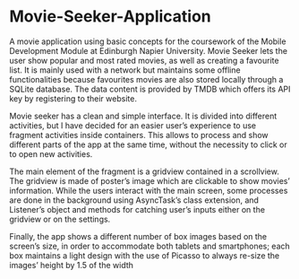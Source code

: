 # Movie-Seeker-Application

A movie application using basic concepts for the coursework of the Mobile Development Module at Edinburgh Napier University. Movie Seeker lets the user show popular and
most rated movies, as well as creating a favourite list. It is mainly used with a network but maintains some offline functionalities because favourites movies are also stored locally
through a SQLite database. The data content is provided by TMDB which offers its API key by registering to their website.

Movie seeker has a clean and simple interface. It is divided into different activities, but I have decided for an easier user’s experience to use fragment activities inside containers. This
allows to process and show different parts of the app at the same time, without the necessity to click or to open new activities.

The main element of the fragment is a gridview contained in a scrollview. The gridview is made of poster’s image which are clickable to show movies’ information.
While the users interact with the main screen, some processes are done in the background using AsyncTask’s class extension, and Listener’s object and methods for catching user’s
inputs either on the gridview or on the settings. 

Finally, the app shows a different number of box images based on the screen’s size, in order to accommodate both tablets
and smartphones; each box maintains a light design with the use of Picasso to always re-size the images’ height by 1.5 of the width
